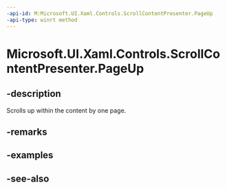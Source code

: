 ```yaml
---
-api-id: M:Microsoft.UI.Xaml.Controls.ScrollContentPresenter.PageUp
-api-type: winrt method
---
```


<!-- Method syntax
public void PageUp()
-->

# Microsoft.UI.Xaml.Controls.ScrollContentPresenter.PageUp

## -description
Scrolls up within the content by one page.

## -remarks

## -examples

## -see-also
